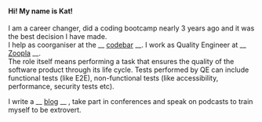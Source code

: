 
 #### Hi! My name is Kat!  
 I am a career changer, did a coding bootcamp nearly 3 years ago and it was the best decision I have made.  
 I help as coorganiser at the __ [codebar](https://codebar.io/glasgow) __.  I work as Quality Engineer at __ [Zoopla](https://zoopla.blog/) __.  
 The role itself means performing a task that ensures the quality of the software product through its life cycle. Tests  performed by QE can include functional tests (like E2E), non-functional tests (like accessibility, performance,  security tests etc).   

 I write a __ [blog](https://www.katk.dev/) __ , take part in conferences and speak on podcasts to train myself to be extrovert.  
